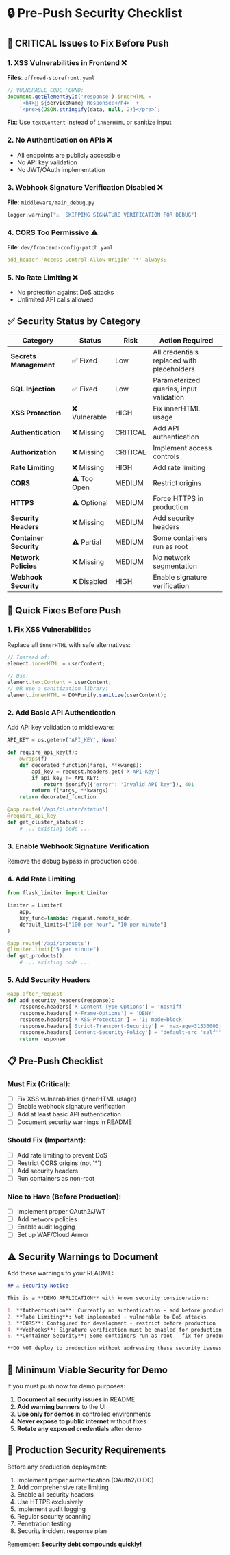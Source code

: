 # 🔒 Pre-Push Security Checklist

## 🚨 CRITICAL Issues to Fix Before Push

### 1. **XSS Vulnerabilities in Frontend** ❌
**Files**: `offroad-storefront.yaml`
```javascript
// VULNERABLE CODE FOUND:
document.getElementById('response').innerHTML = 
    `<h4>🔧 ${serviceName} Response:</h4>` +
    `<pre>${JSON.stringify(data, null, 2)}</pre>`;
```
**Fix**: Use `textContent` instead of `innerHTML` or sanitize input

### 2. **No Authentication on APIs** ❌
- All endpoints are publicly accessible
- No API key validation
- No JWT/OAuth implementation

### 3. **Webhook Signature Verification Disabled** ❌
**File**: `middleware/main_debug.py`
```python
logger.warning("⚠️  SKIPPING SIGNATURE VERIFICATION FOR DEBUG")
```

### 4. **CORS Too Permissive** ⚠️
**File**: `dev/frontend-config-patch.yaml`
```yaml
add_header 'Access-Control-Allow-Origin' '*' always;
```

### 5. **No Rate Limiting** ❌
- No protection against DoS attacks
- Unlimited API calls allowed

## ✅ Security Status by Category

| **Category** | **Status** | **Risk** | **Action Required** |
|--------------|------------|----------|---------------------|
| **Secrets Management** | ✅ Fixed | Low | All credentials replaced with placeholders |
| **SQL Injection** | ✅ Fixed | Low | Parameterized queries, input validation |
| **XSS Protection** | ❌ Vulnerable | HIGH | Fix innerHTML usage |
| **Authentication** | ❌ Missing | CRITICAL | Add API authentication |
| **Authorization** | ❌ Missing | CRITICAL | Implement access controls |
| **Rate Limiting** | ❌ Missing | HIGH | Add rate limiting |
| **CORS** | ⚠️ Too Open | MEDIUM | Restrict origins |
| **HTTPS** | ⚠️ Optional | MEDIUM | Force HTTPS in production |
| **Security Headers** | ❌ Missing | MEDIUM | Add security headers |
| **Container Security** | ⚠️ Partial | MEDIUM | Some containers run as root |
| **Network Policies** | ❌ Missing | MEDIUM | No network segmentation |
| **Webhook Security** | ❌ Disabled | HIGH | Enable signature verification |

## 🔧 Quick Fixes Before Push

### 1. Fix XSS Vulnerabilities
Replace all `innerHTML` with safe alternatives:
```javascript
// Instead of:
element.innerHTML = userContent;

// Use:
element.textContent = userContent;
// OR use a sanitization library:
element.innerHTML = DOMPurify.sanitize(userContent);
```

### 2. Add Basic API Authentication
Add API key validation to middleware:
```python
API_KEY = os.getenv('API_KEY', None)

def require_api_key(f):
    @wraps(f)
    def decorated_function(*args, **kwargs):
        api_key = request.headers.get('X-API-Key')
        if api_key != API_KEY:
            return jsonify({'error': 'Invalid API key'}), 401
        return f(*args, **kwargs)
    return decorated_function

@app.route('/api/cluster/status')
@require_api_key
def get_cluster_status():
    # ... existing code ...
```

### 3. Enable Webhook Signature Verification
Remove the debug bypass in production code.

### 4. Add Rate Limiting
```python
from flask_limiter import Limiter

limiter = Limiter(
    app,
    key_func=lambda: request.remote_addr,
    default_limits=["100 per hour", "10 per minute"]
)

@app.route('/api/products')
@limiter.limit("5 per minute")
def get_products():
    # ... existing code ...
```

### 5. Add Security Headers
```python
@app.after_request
def add_security_headers(response):
    response.headers['X-Content-Type-Options'] = 'nosniff'
    response.headers['X-Frame-Options'] = 'DENY'
    response.headers['X-XSS-Protection'] = '1; mode=block'
    response.headers['Strict-Transport-Security'] = 'max-age=31536000; includeSubDomains'
    response.headers['Content-Security-Policy'] = "default-src 'self'"
    return response
```

## 📋 Pre-Push Checklist

### Must Fix (Critical):
- [ ] Fix XSS vulnerabilities (innerHTML usage)
- [ ] Enable webhook signature verification
- [ ] Add at least basic API authentication
- [ ] Document security warnings in README

### Should Fix (Important):
- [ ] Add rate limiting to prevent DoS
- [ ] Restrict CORS origins (not '*')
- [ ] Add security headers
- [ ] Run containers as non-root

### Nice to Have (Before Production):
- [ ] Implement proper OAuth2/JWT
- [ ] Add network policies
- [ ] Enable audit logging
- [ ] Set up WAF/Cloud Armor

## ⚠️ Security Warnings to Document

Add these warnings to your README:

```markdown
## ⚠️ Security Notice

This is a **DEMO APPLICATION** with known security considerations:

1. **Authentication**: Currently no authentication - add before production use
2. **Rate Limiting**: Not implemented - vulnerable to DoS attacks
3. **CORS**: Configured for development - restrict before production
4. **Webhooks**: Signature verification must be enabled for production
5. **Container Security**: Some containers run as root - fix for production

**DO NOT deploy to production without addressing these security issues!**
```

## 🚀 Minimum Viable Security for Demo

If you must push now for demo purposes:

1. **Document all security issues** in README
2. **Add warning banners** to the UI
3. **Use only for demos** in controlled environments
4. **Never expose to public internet** without fixes
5. **Rotate any exposed credentials** after demo

## 🔐 Production Security Requirements

Before any production deployment:

1. Implement proper authentication (OAuth2/OIDC)
2. Add comprehensive rate limiting
3. Enable all security headers
4. Use HTTPS exclusively
5. Implement audit logging
6. Regular security scanning
7. Penetration testing
8. Security incident response plan

Remember: **Security debt compounds quickly!**